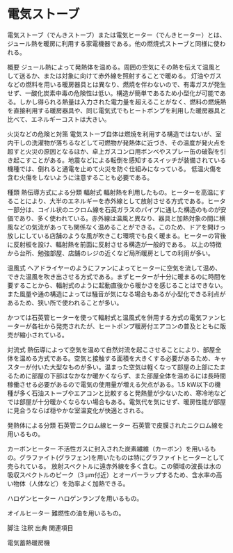 # 電気ストーブ

電気ストーブ（でんきストーブ）または電気ヒーター（でんきヒーター）とは、ジュール熱を暖房に利用する家電機器である。他の燃焼式ストーブと同様に使われる。

概要
ジュール熱によって発熱体を温める。周囲の空気にその熱を伝えて温風として送るか、または対象に向けて赤外線を照射することで暖める。
灯油やガスなどの燃料を用いる暖房器具とは異なり、燃焼を伴わないので、有毒ガスが発生せず、一酸化炭素中毒の危険性は低い。構造が簡単であるため小型化が可能である。しかし得られる熱量は入力された電力量を超えることがなく、燃料の燃焼熱を直接利用する暖房器具や、同じ電気式でもヒートポンプを利用した暖房器具と比べて、エネルギーコストは大きい。

火災などの危険と対策
電気ストーブ自体は燃焼を利用する構造ではないが、室内干しの洗濯物が落ちるなどして可燃物が発熱体に近づき、その温度が発火点を超すと火災の原因となるほか、卓上ガスコンロ用ボンベやスプレー缶の破裂を引き起こすことがある。地震などによる転倒を感知するスイッチが装備されている機種では、倒れると通電を止めて火災を防ぐ仕組みになっている。
低温火傷を含む火傷をしないように注意することも必要である。

種類
熱伝導方式による分類
輻射式
輻射熱を利用したもの。ヒーターを高温にすることにより、大半のエネルギーを赤外線として放射させる方式である。ヒーター部分は、コイル状のニクロム線を石英ガラスのパイプに通した構造のものが安価であり、多く使われている。赤外線は温風と異なり、器具と加熱対象の間に横風などの気流があっても関係なく温めることができる。このため、ドアを開けっ放しにしている店舗のような風が吹きこむ環境でも良く暖まる。ヒーターの背後に反射板を設け、輻射熱を前面に反射させる構造が一般的である。
以上の特徴から台所、勉強部屋、店舗のレジの近くなど局所暖房としての利用が多い。

温風式
ヘアドライヤーのようにファンによってヒーターに空気を流して温め、できた温風を吹き出させる方式である。まずヒーターが十分に暖まるのに時間を要することから、輻射式のように起動直後から暖かさを感じることはできない。また風量や通の構造によっては騒音が気になる場合もあるが小型化できる利点があるため、狭い所で使われることが多い。

かつては石英管ヒーターを使って輻射式と温風式を併用する方式の電気ファンヒーターが各社から発売されたが、ヒートポンプ暖房付エアコンの普及とともに販売が縮小されている。

対流式
熱伝導によって空気を温めて自然対流を起こさせることにより、部屋全体を温める方式である。空気と接触する面積を大きくする必要があるため、キャスターが付いた大型なものが多い。温まった空気は軽くなって部屋の上部にたまるために部屋の下部はなかなか暖かくならず、また部屋全体を温めるには長時間稼働させる必要があるので電気の使用量が増える欠点がある。1.5 kW以下の機種が多く石油ストーブやエアコンと比較すると発熱量が少ないため、寒冷地などでは部屋が十分暖かくならない場合もある。電気代を気にせず、暖房性能が部屋に見合うならば穏やかな室温変化が快適とされる。

発熱体による分類
石英管ニクロム線ヒーター
石英管で皮膜されたニクロム線を用いるもの。

カーボンヒーター
不活性ガスに封入された炭素繊維（カーボン）を用いるもの。グラファイト(グラフェン)を用いたものは特にグラファイトヒーターとして売られている。
放射スペクトルに遠赤外線を多く含む。この領域の波長は水の吸収スペクトルのピーク（3 μm付近）とオーバーラップするため、含水率の高い物体（人体など）を効率よく加熱できる。

ハロゲンヒーター
ハロゲンランプを用いるもの。

オイルヒーター
難燃性の油を用いるもの。

脚注
注釈
出典
関連項目

電気蓄熱暖房機